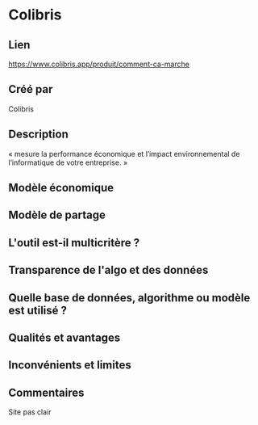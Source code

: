 # Colibris

## Lien

https://www.colibris.app/produit/comment-ca-marche


## Créé par

Colibris

## Description

« mesure la performance économique et l’impact environnemental de l’informatique de votre entreprise. »

## Modèle économique



## Modèle de partage



## L'outil est-il multicritère ?



## Transparence de l'algo et des données



## Quelle base de données, algorithme ou modèle est utilisé ?



## Qualités et avantages



## Inconvénients et limites



## Commentaires

Site pas clair

